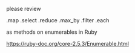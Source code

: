 please review

.map
.select
.reduce
.max_by
.filter
.each

as methods on enumerables in Ruby

https://ruby-doc.org/core-2.5.3/Enumerable.html
